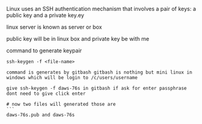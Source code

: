 Linux uses an SSH authentication mechanism that involves a pair of keys: a public key and a private key.ey

linux server is known as server or box

public key will be in linux box and private key be with me

command to generate keypair

````
ssh-keygen -f <file-name>

command is generates by gitbash gitbash is nothing but mini linux in windows which will be login to /c/users/username

give ssh-keygen -f daws-76s in gitbash if ask for enter passphrase dont need to give click enter

# now two files will generated those are
```
daws-76s.pub and daws-76s



